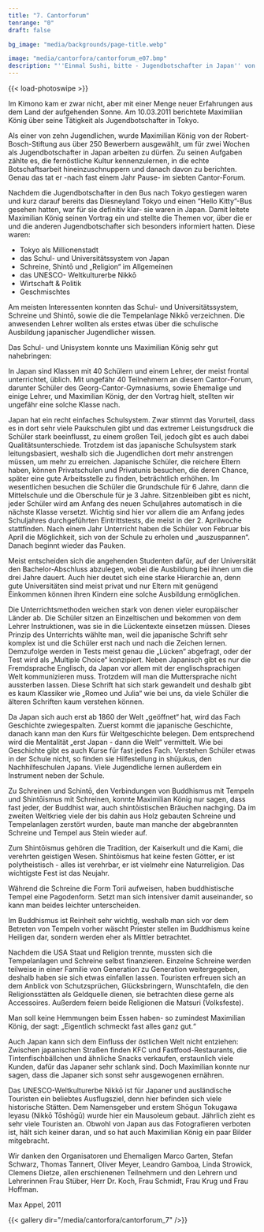 ```yaml
---
title: "7. Cantorforum"
tenrange: "0"
draft: false

bg_image: "media/backgrounds/page-title.webp"

image: "media/cantorfora/cantorforum_e07.bmp"
description: "''Einmal Sushi, bitte - Jugendbotschafter in Japan'' von Maximilian König"
---
```


{{< load-photoswipe >}}



Im Kimono kam er zwar nicht, aber mit einer Menge neuer Erfahrungen aus dem Land der aufgehenden Sonne. Am 10.03.2011 berichtete Maximilian König über seine Tätigkeit als Jugendbotschafter in Tokyo.

Als einer von zehn Jugendlichen, wurde Maximilian König von der Robert-Bosch-Stiftung aus über 250 Bewerbern ausgewählt, um für zwei Wochen als Jugendbotschafter in Japan arbeiten zu dürfen. Zu seinen Aufgaben zählte es, die fernöstliche Kultur kennenzulernen, in die echte Botschaftsarbeit hineinzuschnuppern und danach davon zu berichten. Genau das tat er -nach fast einem Jahr Pause- im siebten Cantor-Forum.

Nachdem die Jugendbotschafter in den Bus nach Tokyo gestiegen waren und kurz darauf bereits das Diesneyland Tokyo und einen “Hello Kitty”-Bus gesehen hatten, war für sie definitiv klar- sie waren in Japan. Damit leitete Maximilian König seinen Vortrag ein und stellte die Themen vor, über die er und die anderen Jugendbotschafter sich besonders informiert hatten. Diese waren:

- Tokyo als Millionenstadt
- das Schul- und Universitätssystem von Japan
- Schreine, Shintō und „Religion“ im Allgemeinen
- das UNESCO- Weltkulturerbe Nikkō
- Wirtschaft & Politik
- Geschmischtes

Am meisten Interessenten konnten das Schul- und Universitätssystem, Schreine und Shintō, sowie die die Tempelanlage Nikkō verzeichnen. Die anwesenden Lehrer wollten als erstes etwas über die schulische Ausbildung japanischer Jugendlicher wissen.


Das Schul- und Unisystem konnte uns Maximilian König sehr gut nahebringen:


In Japan sind Klassen mit 40 Schülern und einem Lehrer, der meist frontal unterrichtet, üblich. Mit ungefähr 40 Teilnehmern an diesem Cantor-Forum, darunter Schüler des Georg-Cantor-Gymnasiums, sowie Ehemalige und einige Lehrer, und Maximilian König, der den Vortrag hielt, stellten wir ungefähr eine solche Klasse nach.


Japan hat ein recht einfaches Schulsystem. Zwar stimmt das Vorurteil, dass es in dort sehr viele Paukschulen gibt und das extremer Leistungsdruck die Schüler stark beeinflusst, zu einem großen Teil, jedoch gibt es auch dabei Qualitätsunterschiede. Trotzdem ist das japanische Schulsystem stark leitungsbasiert, weshalb sich die Jugendlichen dort mehr anstrengen müssen, um mehr zu erreichen. Japanische Schüler, die reichere Eltern haben, können Privatschulen und Privatunis besuchen, die deren Chance, später eine gute Arbeitsstelle zu finden, beträchtlich erhöhen. Im wesentlichen besuchen die Schüler die Grundschule für 6 Jahre, dann die Mittelschule und die Oberschule für je 3 Jahre. Sitzenbleiben gibt es nicht, jeder Schüler wird am Anfang des neuen Schuljahres automatisch in die nächste Klasse versetzt. Wichtig sind hier vor allem die am Anfang jedes Schuljahres durchgeführten Eintrittstests, die meist in der 2. Aprilwoche stattfinden. Nach einem Jahr Unterricht haben die Schüler von Februar bis April die Möglichkeit, sich von der Schule zu erholen und „auszuspannen“. Danach beginnt wieder das Pauken.


Meist entscheiden sich die angehenden Studenten dafür, auf der Universität den Bachelor-Abschluss abzulegen, wobei die Ausbildung bei ihnen um die drei Jahre dauert. Auch hier deutet sich eine starke Hierarchie an, denn gute Universitäten sind meist privat und nur Eltern mit genügend Einkommen können ihren Kindern eine solche Ausbildung ermöglichen.


Die Unterrichtsmethoden weichen stark von denen vieler europäischer Länder ab. Die Schüler sitzen an Einzeltischen und bekommen von dem Lehrer Instruktionen, was sie in die Lückentexte einsetzen müssen. Dieses Prinzip des Unterrichts wählte man, weil die japanische Schrift sehr komplex ist und die Schüler erst nach und nach die Zeichen lernen. Demzufolge werden in Tests meist genau die „Lücken“ abgefragt, oder der Test wird als „Multiple Choice“ konzipiert. Neben Japanisch gibt es nur die Fremdsprache Englisch, da Japan vor allem mit der englischsprachigen Welt kommunizieren muss. Trotzdem will man die Muttersprache nicht aussterben lassen. Diese Schrift hat sich stark gewandelt und deshalb gibt es kaum Klassiker wie „Romeo und Julia“ wie bei uns, da viele Schüler die älteren Schriften kaum verstehen können.


Da Japan sich auch erst ab 1860 der Welt „geöffnet“ hat, wird das Fach Geschichte zwiegespalten. Zuerst kommt die japanische Geschichte, danach kann man den Kurs für Weltgeschichte belegen. Dem entsprechend wird die Mentalität „erst Japan - dann die Welt“ vermittelt. Wie bei Geschichte gibt es auch Kurse für fast jedes Fach. Verstehen Schüler etwas in der Schule nicht, so finden sie Hilfestellung in shūjukus, den Nachhilfeschulen Japans. Viele Jugendliche lernen außerdem ein Instrument neben der Schule.


Zu Schreinen und Schintō, den Verbindungen von Buddhismus mit Tempeln und Shintōismus mit Schreinen, konnte Maximilian König nur sagen, dass fast jeder, der Buddhist war, auch shintōistischen Bräuchen nachging. Da im zweiten Weltkrieg viele der bis dahin aus Holz gebauten Schreine und Tempelanlagen zerstört wurden, baute man manche der abgebrannten Schreine und Tempel aus Stein wieder auf.


Zum Shintōismus gehören die Tradition, der Kaiserkult und die Kami, die verehrten geistigen Wesen. Shintōismus hat keine festen Götter, er ist polytheistisch - alles ist verehrbar, er ist vielmehr eine Naturreligion. Das wichtigste Fest ist das Neujahr.


Während die Schreine die Form Torii aufweisen, haben buddhistische Tempel eine Pagodenform. Setzt man sich intensiver damit auseinander, so kann man beides leichter unterscheiden.


Im Buddhismus ist Reinheit sehr wichtig, weshalb man sich vor dem Betreten von Tempeln vorher wäscht Priester stellen im Buddhismus keine Heiligen dar, sondern werden eher als Mittler betrachtet.


Nachdem die USA Staat und Religion trennte, mussten sich die Tempelanlagen und Schreine selbst finanzieren. Einzelne Schreine werden teilweise in einer Familie von Generation zu Generation weitergegeben, deshalb haben sie sich etwas einfallen lassen. Touristen erfreuen sich an dem Anblick von Schutzsprüchen, Glücksbringern, Wunschtafeln, die den Religionsstätten als Geldquelle dienen, sie betrachten diese gerne als Accessoires. Außerdem feiern beide Religionen die Matsuri (Volksfeste).


Man soll keine Hemmungen beim Essen haben- so zumindest Maximilian König, der sagt: „Eigentlich schmeckt fast alles ganz gut.“


Auch Japan kann sich dem Einfluss der östlichen Welt nicht entziehen: Zwischen japanischen Straßen finden KFC und Fastfood-Restaurants, die Tintenfischbällchen und ähnliche Snacks verkaufen, erstaunlich viele Kunden, dafür das Japaner sehr schlank sind. Doch Maximilian konnte nur sagen, dass die Japaner sich sonst sehr ausgewogenen ernähren.


Das UNESCO-Weltkulturerbe Nikkō ist für Japaner und ausländische Touristen ein beliebtes Ausflugsziel, denn hier befinden sich viele historische Stätten. Dem Namensgeber und erstem Shōgun Tokugawa Ieyasu (Nikkō Tōshōgū) wurde hier ein Mausoleum gebaut. Jährlich zieht es sehr viele Touristen an. Obwohl von Japan aus das Fotografieren verboten ist, hält sich keiner daran, und so hat auch Maximilian König ein paar Bilder mitgebracht.


Wir danken den Organisatoren und Ehemaligen Marco Garten, Stefan Schwarz, Thomas Tannert, Oliver Meyer, Leandro Gamboa, Linda Strowick, Clemens Dietze, allen erschienenen Teilnehmern und den Lehrern und Lehrerinnen Frau Stüber, Herr Dr. Koch, Frau Schmidt, Frau Krug und Frau Hoffman.


Max Appel, 2011

{{< gallery dir="/media/cantorfora/cantorforum_7" />}}
